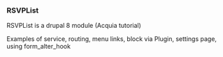 ### RSVPList
RSVPList is a drupal 8 module (Acquia tutorial)

Examples of service, routing, menu links, block via Plugin, settings page, using form_alter_hook
